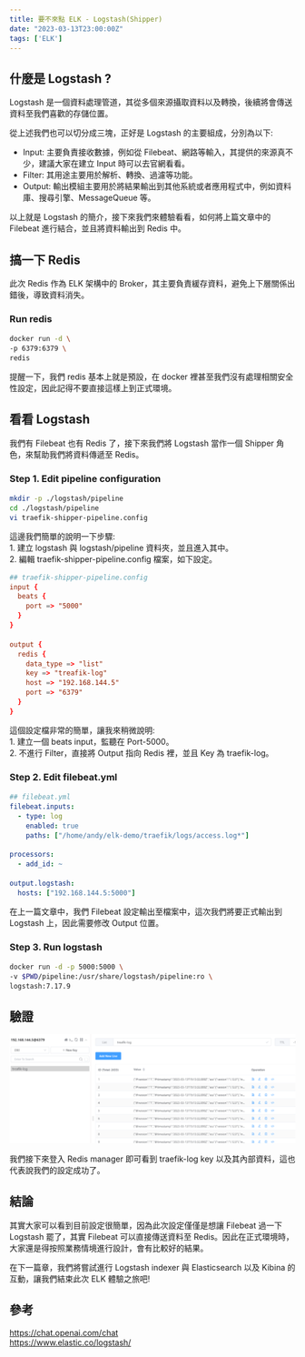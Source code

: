 ```yaml
---
title: 要不來點 ELK - Logstash(Shipper)
date: "2023-03-13T23:00:00Z"
tags: ['ELK']
---
```


## 什麼是 Logstash ?
Logstash 是一個資料處理管道，其從多個來源攝取資料以及轉換，後續將會傳送資料至我們喜歡的存儲位置。

從上述我們也可以切分成三塊，正好是 Logstash 的主要組成，分別為以下:
* Input: 主要負責接收數據，例如從 Filebeat、網路等輸入，其提供的來源真不少，建議大家在建立 Input 時可以去官網看看。
* Filter: 其用途主要用於解析、轉換、過濾等功能。
* Output: 輸出模組主要用於將結果輸出到其他系統或者應用程式中，例如資料庫、搜尋引擎、MessageQueue 等。

以上就是 Logstash 的簡介，接下來我們來體驗看看，如何將上篇文章中的 Filebeat 進行結合，並且將資料輸出到 Redis 中。

## 搞一下 Redis
此次 Redis 作為 ELK 架構中的 Broker，其主要負責緩存資料，避免上下層關係出錯後，導致資料消失。

### Run redis
```bash
docker run -d \
-p 6379:6379 \
redis
```

提醒一下，我們 redis 基本上就是預設，在 docker 裡甚至我們沒有處理相關安全性設定，因此記得不要直接這樣上到正式環境。

## 看看 Logstash
我們有 Filebeat 也有 Redis 了，接下來我們將 Logstash 當作一個 Shipper 角色，來幫助我們將資料傳遞至 Redis。

### Step 1. Edit pipeline configuration
```bash
mkdir -p ./logstash/pipeline
cd ./logstash/pipeline
vi traefik-shipper-pipeline.config
```

這邊我們簡單的說明一下步驟: </br>
    1. 建立 logstash 與 logstash/pipeline 資料夾，並且進入其中。</br>
    2. 編輯 traefik-shipper-pipeline.config 檔案，如下設定。

```conf
## traefik-shipper-pipeline.config
input {
  beats {
    port => "5000"
  }
}

output {
  redis {
    data_type => "list"
	key => "treafik-log"
	host => "192.168.144.5"
	port => "6379"
  }
}
```

這個設定檔非常的簡單，讓我來稍微說明:</br>
    1. 建立一個 beats input，監聽在 Port-5000。</br>
    2. 不進行 Filter，直接將 Output 指向 Redis 裡，並且 Key 為 traefik-log。

### Step 2. Edit filebeat.yml
```yaml
## filebeat.yml
filebeat.inputs:
  - type: log
    enabled: true
    paths: ["/home/andy/elk-demo/traefik/logs/access.log*"]

processors:
  - add_id: ~

output.logstash:
  hosts: ["192.168.144.5:5000"]
```

在上一篇文章中，我們 Filebeat 設定輸出至檔案中，這次我們將要正式輸出到 Logstash 上，因此需要修改 Output 位置。

### Step 3. Run logstash
```bash
docker run -d -p 5000:5000 \
-v $PWD/pipeline:/usr/share/logstash/pipeline:ro \
logstash:7.17.9
```

## 驗證
![redis_verify](redis_verify.png)

我們接下來登入 Redis manager 即可看到 traefik-log key 以及其內部資料，這也代表說我們的設定成功了。

## 結論
其實大家可以看到目前設定很簡單，因為此次設定僅僅是想讓 Filebeat 過一下 Logstash 罷了，其實 Filebeat 可以直接傳送資料至 Redis。因此在正式環境時，大家還是得按照業務情境進行設計，會有比較好的結果。

在下一篇章，我們將嘗試進行 Logstash indexer 與 Elasticsearch 以及 Kibina 的互動，讓我們結束此次 ELK 體驗之旅吧!

## 參考
https://chat.openai.com/chat</br>
https://www.elastic.co/logstash/